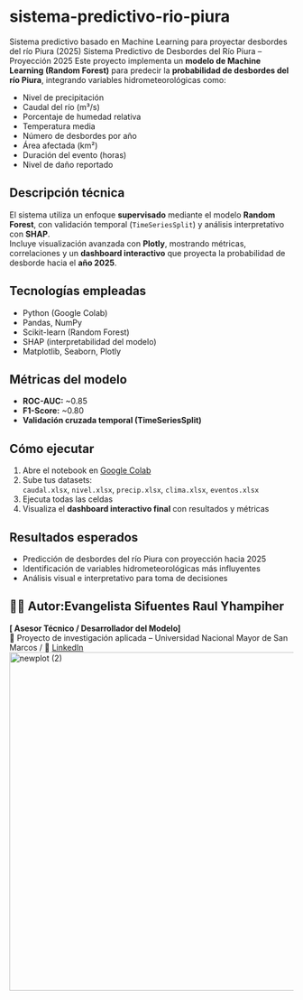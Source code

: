 # sistema-predictivo-rio-piura
Sistema predictivo basado en Machine Learning para proyectar desbordes del río Piura (2025)
Sistema Predictivo de Desbordes del Río Piura – Proyección 2025
Este proyecto implementa un **modelo de Machine Learning (Random Forest)** para predecir la **probabilidad de desbordes del río Piura**, integrando variables hidrometeorológicas como:
- Nivel de precipitación  
- Caudal del río (m³/s)  
- Porcentaje de humedad relativa  
- Temperatura media  
- Número de desbordes por año  
- Área afectada (km²)  
- Duración del evento (horas)  
- Nivel de daño reportado  
##  Descripción técnica
El sistema utiliza un enfoque **supervisado** mediante el modelo **Random Forest**, con validación temporal (`TimeSeriesSplit`) y análisis interpretativo con **SHAP**.  
Incluye visualización avanzada con **Plotly**, mostrando métricas, correlaciones y un **dashboard interactivo** que proyecta la probabilidad de desborde hacia el **año 2025**.
## Tecnologías empleadas
- Python (Google Colab)
- Pandas, NumPy
- Scikit-learn (Random Forest)
- SHAP (interpretabilidad del modelo)
- Matplotlib, Seaborn, Plotly
##  Métricas del modelo
- **ROC-AUC:** ~0.85  
- **F1-Score:** ~0.80  
- **Validación cruzada temporal (TimeSeriesSplit)**  

## Cómo ejecutar
1. Abre el notebook en [Google Colab](https://colab.research.google.com/)
2. Sube tus datasets:  
   `caudal.xlsx`, `nivel.xlsx`, `precip.xlsx`, `clima.xlsx`, `eventos.xlsx`
3. Ejecuta todas las celdas  
4. Visualiza el **dashboard interactivo final** con resultados y métricas

## Resultados esperados
- Predicción de desbordes del río Piura con proyección hacia 2025  
- Identificación de variables hidrometeorológicas más influyentes  
- Análisis visual e interpretativo para toma de decisiones

## 👨‍💻 Autor:Evangelista Sifuentes Raul Yhampiher
**[ Asesor Técnico / Desarrollador del Modelo]**  
📍 Proyecto de investigación aplicada – Universidad Nacional Mayor de San Marcos / 
🔗 [LinkedIn](https://www.linkedin.com/in/macroinformatica/)  
<img width="1761" height="600" alt="newplot (2)" src="https://github.com/user-attachments/assets/596b4620-7292-47df-9460-16f1396d0dcb" />

